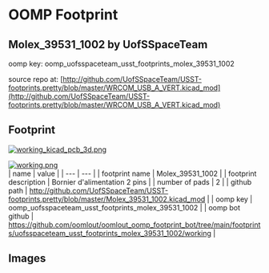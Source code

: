 # OOMP Footprint  
## Molex_39531_1002  by UofSSpaceTeam  
  
oomp key: oomp_uofsspaceteam_usst_footprints_molex_39531_1002  
  
source repo at: [http://github.com/UofSSpaceTeam/USST-footprints.pretty/blob/master/WRCOM_USB_A_VERT.kicad_mod](http://github.com/UofSSpaceTeam/USST-footprints.pretty/blob/master/WRCOM_USB_A_VERT.kicad_mod)  
## Footprint  
  
[![working_kicad_pcb_3d.png](working_kicad_pcb_3d_600.png)](working_kicad_pcb_3d.png)  
  
[![working.png](working_600.png)](working.png)  
| name | value | 
| --- | --- | 
| footprint name | Molex_39531_1002 | 
| footprint description | Bornier d'alimentation 2 pins | 
| number of pads | 2 | 
| github path | http://github.com/UofSSpaceTeam/USST-footprints.pretty/blob/master/Molex_39531_1002.kicad_mod | 
| oomp key | oomp_uofsspaceteam_usst_footprints_molex_39531_1002 | 
| oomp bot github | https://github.com/oomlout/oomlout_oomp_footprint_bot/tree/main/footprints/uofsspaceteam_usst_footprints_molex_39531_1002/working | 
## Images  
